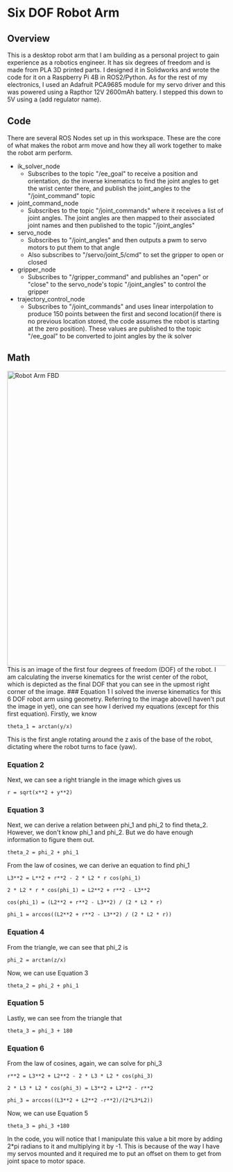 # Six DOF Robot Arm

## Overview
This is a desktop robot arm that I am building as a personal project to gain experience as a robotics engineer. It has six degrees of freedom and is made from PLA 3D printed parts. I designed it in Solidworks and wrote the code for it on a Raspberry Pi 4B in ROS2/Python. As for the rest of my electronics, I used an Adafruit PCA9685 module for my servo driver and this was powered using a Rapthor 12V 2600mAh battery. I stepped this down to 5V using a (add regulator name).

## Code
There are several ROS Nodes set up in this workspace. These are the core of what makes the robot arm move and how they all work together to make the robot arm perform.
* ik_solver_node
  * Subscribes to the topic "/ee_goal" to receive a position and orientation, do the inverse kinematics to find the joint angles to get the wrist center there, and publish the joint_angles to the "/joint_command" topic
* joint_command_node
  * Subscribes to the topic "/joint_commands" where it receives a list of joint angles. The joint angles are then mapped to their associated joint names and then published to the topic "/joint_angles"
* servo_node
  * Subscribes to "/joint_angles" and then outputs a pwm to servo motors to put them to that angle
  * Also subscribes to "/servo/joint_5/cmd" to set the gripper to open or closed
* gripper_node
  * Subscribes to "/gripper_command" and publishes an "open" or "close" to the servo_node's topic "/joint_angles" to control the gripper
* trajectory_control_node
  * Subscribes to "/joint_commands" and uses linear interpolation to produce 150 points between the first and second location(if there is no previous location stored, the code assumes the robot is starting at the zero position). These values are published to the topic "/ee_goal" to be converted to joint angles by the ik solver

## Math  
    
<img width="563" height="679" alt="Robot Arm FBD" src="https://github.com/user-attachments/assets/c9e46a22-2c18-4b20-a8fe-cf9b8742baaa" />
This is an image of the first four degrees of freedom (DOF) of the robot. I am calculating the inverse kinematics for the wrist center of the robot, which is depicted as the final DOF that you can see in the upmost right corner of the image.
### Equation 1
I solved the inverse kinematics for this 6 DOF robot arm using geometry. Referring to the image above(I haven't put the image in yet), one can see how I derived my equations (except for this first equation). Firstly, we know  
  
 ``` theta_1 = arctan(y/x) ```  
   
This is the first angle rotating around the z axis of the base of the robot, dictating where the robot turns to face (yaw).

### Equation 2
Next, we can see a right triangle in the image which gives us  

``` r = sqrt(x**2 + y**2) ```  

### Equation 3
Next, we can derive a relation between phi_1 and phi_2 to find theta_2. However, we don't know phi_1 and phi_2. But we do have enough information to figure them out.  

``` theta_2 = phi_2 + phi_1 ```  

From the law of cosines, we can derive an equation to find phi_1  

``` L3**2 = L**2 + r**2 - 2 * L2 * r cos(phi_1) ```  

``` 2 * L2 * r * cos(phi_1) = L2**2 + r**2 - L3**2 ```  

``` cos(phi_1) = (L2**2 + r**2 - L3**2) / (2 * L2 * r) ```  

``` phi_1 = arccos((L2**2 + r**2 - L3**2) / (2 * L2 * r)) ```

### Equation 4  
From the triangle, we can see that phi_2 is  

``` phi_2 = arctan(z/x) ```  

Now, we can use Equation 3  

``` theta_2 = phi_2 + phi_1 ```  

### Equation 5  
Lastly, we can see from the triangle that  

```theta_3 = phi_3 + 180```  

### Equation 6  
From the law of cosines, again, we can solve for phi_3  

``` r**2 = L3**2 + L2**2 - 2 * L3 * L2 * cos(phi_3) ```  

``` 2 * L3 * L2 * cos(phi_3) = L3**2 + L2**2 - r**2 ```  

``` phi_3 = arccos((L3**2 + L2**2 -r**2)/(2*L3*L2)) ```  

Now, we can use Equation 5  

``` theta_3 = phi_3 +180 ```  

In the code, you will notice that I manipulate this value a bit more by adding 2*pi radians to it and multiplying it by -1. This is because of the way I have my servos mounted and it required me to put an offset on them to get from joint space to motor space.  

